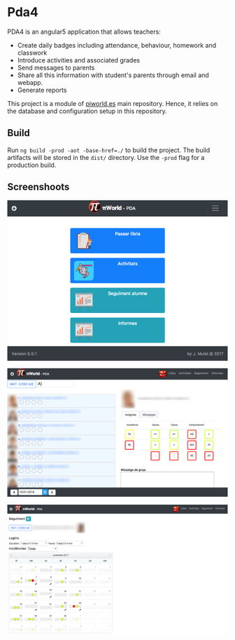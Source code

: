 # Pda4
PDA4 is an angular5 application that allows teachers:
- Create daily badges including attendance, behaviour, homework and classwork
- Introduce activities and associated grades
- Send messages to parents
- Share all this information with student's parents through email and webapp.
- Generate reports

This project is a module of [piworld.es](https://github.com/jmulet/piworld.es) main repository. Hence, it relies on the database and configuration setup in this repository.

## Build

Run `ng build -prod -aot -base-href=./` to build the project. The build artifacts will be stored in the `dist/` directory. Use the `-prod` flag for a production build.

## Screenshoots

![Menu](/screenshots/menu.png)

![Llista](/screenshots/llista.png)

![Seguiment](/screenshots/seguiment.png)
 

